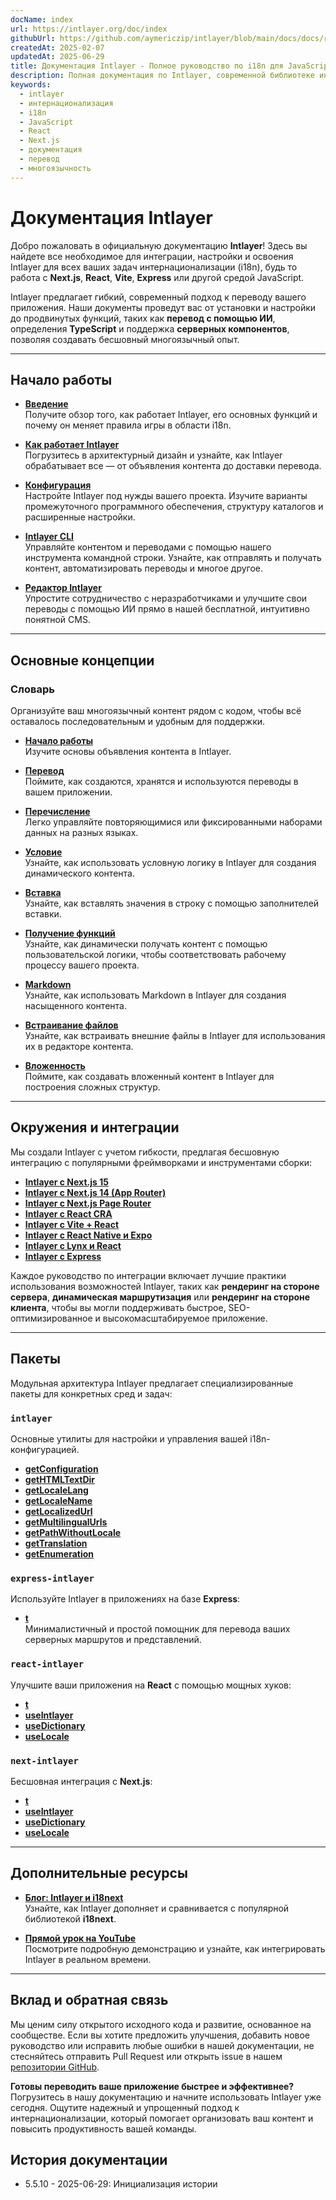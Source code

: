 ```yaml
---
docName: index
url: https://intlayer.org/doc/index
githubUrl: https://github.com/aymericzip/intlayer/blob/main/docs/docs/ru/index.md
createdAt: 2025-02-07
updatedAt: 2025-06-29
title: Документация Intlayer - Полное руководство по i18n для JavaScript
description: Полная документация по Intlayer, современной библиотеке интернационализации для JavaScript, React, Next.js, Express и других фреймворков.
keywords:
  - intlayer
  - интернационализация
  - i18n
  - JavaScript
  - React
  - Next.js
  - документация
  - перевод
  - многоязычность
---
```


# Документация Intlayer

Добро пожаловать в официальную документацию **Intlayer**! Здесь вы найдете все необходимое для интеграции, настройки и освоения Intlayer для всех ваших задач интернационализации (i18n), будь то работа с **Next.js**, **React**, **Vite**, **Express** или другой средой JavaScript.

Intlayer предлагает гибкий, современный подход к переводу вашего приложения. Наши документы проведут вас от установки и настройки до продвинутых функций, таких как **перевод с помощью ИИ**, определения **TypeScript** и поддержка **серверных компонентов**, позволяя создавать бесшовный многоязычный опыт.

---

## Начало работы

- **[Введение](https://github.com/aymericzip/intlayer/blob/main/docs/docs/ru/introduction.md)**  
  Получите обзор того, как работает Intlayer, его основных функций и почему он меняет правила игры в области i18n.

- **[Как работает Intlayer](https://github.com/aymericzip/intlayer/blob/main/docs/docs/ru/how_works_intlayer.md)**  
  Погрузитесь в архитектурный дизайн и узнайте, как Intlayer обрабатывает все — от объявления контента до доставки перевода.

- **[Конфигурация](https://github.com/aymericzip/intlayer/blob/main/docs/docs/ru/configuration.md)**  
  Настройте Intlayer под нужды вашего проекта. Изучите варианты промежуточного программного обеспечения, структуру каталогов и расширенные настройки.

- **[Intlayer CLI](https://github.com/aymericzip/intlayer/blob/main/docs/docs/ru/intlayer_cli.md)**  
  Управляйте контентом и переводами с помощью нашего инструмента командной строки. Узнайте, как отправлять и получать контент, автоматизировать переводы и многое другое.

- **[Редактор Intlayer](https://github.com/aymericzip/intlayer/blob/main/docs/docs/ru/intlayer_visual_editor.md)**  
  Упростите сотрудничество с неразработчиками и улучшите свои переводы с помощью ИИ прямо в нашей бесплатной, интуитивно понятной CMS.

---

## Основные концепции

### Словарь

Организуйте ваш многоязычный контент рядом с кодом, чтобы всё оставалось последовательным и удобным для поддержки.

- **[Начало работы](https://github.com/aymericzip/intlayer/blob/main/docs/docs/ru/dictionary/get_started.md)**  
  Изучите основы объявления контента в Intlayer.

- **[Перевод](https://github.com/aymericzip/intlayer/blob/main/docs/docs/ru/dictionary/translation.md)**  
  Поймите, как создаются, хранятся и используются переводы в вашем приложении.

- **[Перечисление](https://github.com/aymericzip/intlayer/blob/main/docs/docs/ru/dictionary/enumeration.md)**  
  Легко управляйте повторяющимися или фиксированными наборами данных на разных языках.

- **[Условие](https://github.com/aymericzip/intlayer/blob/main/docs/docs/ru/dictionary/conditional.md)**  
  Узнайте, как использовать условную логику в Intlayer для создания динамического контента.

- **[Вставка](https://github.com/aymericzip/intlayer/blob/main/docs/docs/ru/dictionary/insertion.md)**  
  Узнайте, как вставлять значения в строку с помощью заполнителей вставки.

- **[Получение функций](https://github.com/aymericzip/intlayer/blob/main/docs/docs/ru/dictionary/function_fetching.md)**  
  Узнайте, как динамически получать контент с помощью пользовательской логики, чтобы соответствовать рабочему процессу вашего проекта.

- **[Markdown](https://github.com/aymericzip/intlayer/blob/main/docs/docs/ru/dictionary/markdown.md)**  
  Узнайте, как использовать Markdown в Intlayer для создания насыщенного контента.

- **[Встраивание файлов](https://github.com/aymericzip/intlayer/blob/main/docs/docs/ru/dictionary/file_embeddings.md)**  
  Узнайте, как встраивать внешние файлы в Intlayer для использования их в редакторе контента.

- **[Вложенность](https://github.com/aymericzip/intlayer/blob/main/docs/docs/ru/dictionary/nesting.md)**  
  Поймите, как создавать вложенный контент в Intlayer для построения сложных структур.

---

## Окружения и интеграции

Мы создали Intlayer с учетом гибкости, предлагая бесшовную интеграцию с популярными фреймворками и инструментами сборки:

- **[Intlayer с Next.js 15](https://github.com/aymericzip/intlayer/blob/main/docs/docs/ru/intlayer_with_nextjs_15.md)**
- **[Intlayer с Next.js 14 (App Router)](https://github.com/aymericzip/intlayer/blob/main/docs/docs/ru/intlayer_with_nextjs_14.md)**
- **[Intlayer с Next.js Page Router](https://github.com/aymericzip/intlayer/blob/main/docs/docs/ru/intlayer_with_nextjs_page_router.md)**
- **[Intlayer с React CRA](https://github.com/aymericzip/intlayer/blob/main/docs/docs/ru/intlayer_with_create_react_app.md)**
- **[Intlayer с Vite + React](https://github.com/aymericzip/intlayer/blob/main/docs/docs/ru/intlayer_with_vite+react.md)**
- **[Intlayer с React Native и Expo](https://github.com/aymericzip/intlayer/blob/main/docs/docs/ru/intlayer_with_react_native+expo.md)**
- **[Intlayer с Lynx и React](https://github.com/aymericzip/intlayer/blob/main/docs/docs/ru/intlayer_with_lynx+react.md)**
- **[Intlayer с Express](https://github.com/aymericzip/intlayer/blob/main/docs/docs/ru/intlayer_with_express.md)**

Каждое руководство по интеграции включает лучшие практики использования возможностей Intlayer, таких как **рендеринг на стороне сервера**, **динамическая маршрутизация** или **рендеринг на стороне клиента**, чтобы вы могли поддерживать быстрое, SEO-оптимизированное и высокомасштабируемое приложение.

---

## Пакеты

Модульная архитектура Intlayer предлагает специализированные пакеты для конкретных сред и задач:

### `intlayer`

Основные утилиты для настройки и управления вашей i18n-конфигурацией.

- **[getConfiguration](https://github.com/aymericzip/intlayer/blob/main/docs/docs/ru/packages/intlayer/getConfiguration.md)**
- **[getHTMLTextDir](https://github.com/aymericzip/intlayer/blob/main/docs/docs/ru/packages/intlayer/getHTMLTextDir.md)**
- **[getLocaleLang](https://github.com/aymericzip/intlayer/blob/main/docs/docs/ru/packages/intlayer/getLocaleLang.md)**
- **[getLocaleName](https://github.com/aymericzip/intlayer/blob/main/docs/docs/ru/packages/intlayer/getLocaleName.md)**
- **[getLocalizedUrl](https://github.com/aymericzip/intlayer/blob/main/docs/docs/ru/packages/intlayer/getLocalizedUrl.md)**
- **[getMultilingualUrls](https://github.com/aymericzip/intlayer/blob/main/docs/docs/ru/packages/intlayer/getMultilingualUrls.md)**
- **[getPathWithoutLocale](https://github.com/aymericzip/intlayer/blob/main/docs/docs/ru/packages/intlayer/getPathWithoutLocale.md)**
- **[getTranslation](https://github.com/aymericzip/intlayer/blob/main/docs/docs/ru/packages/intlayer/getTranslation.md)**
- **[getEnumeration](https://github.com/aymericzip/intlayer/blob/main/docs/docs/ru/packages/intlayer/getEnumeration.md)**

### `express-intlayer`

Используйте Intlayer в приложениях на базе **Express**:

- **[t](https://github.com/aymericzip/intlayer/blob/main/docs/docs/ru/packages/express-intlayer/t.md)**  
  Минималистичный и простой помощник для перевода ваших серверных маршрутов и представлений.

### `react-intlayer`

Улучшите ваши приложения на **React** с помощью мощных хуков:

- **[t](https://github.com/aymericzip/intlayer/blob/main/docs/docs/ru/packages/react-intlayer/t.md)**
- **[useIntlayer](https://github.com/aymericzip/intlayer/blob/main/docs/docs/ru/packages/react-intlayer/useIntlayer.md)**
- **[useDictionary](https://github.com/aymericzip/intlayer/blob/main/docs/docs/ru/packages/react-intlayer/useDictionary.md)**
- **[useLocale](https://github.com/aymericzip/intlayer/blob/main/docs/docs/ru/packages/react-intlayer/useLocale.md)**

### `next-intlayer`

Бесшовная интеграция с **Next.js**:

- **[t](https://github.com/aymericzip/intlayer/blob/main/docs/docs/ru/packages/next-intlayer/t.md)**
- **[useIntlayer](https://github.com/aymericzip/intlayer/blob/main/docs/docs/ru/packages/next-intlayer/useIntlayer.md)**
- **[useDictionary](https://github.com/aymericzip/intlayer/blob/main/docs/docs/ru/packages/next-intlayer/useDictionary.md)**
- **[useLocale](https://github.com/aymericzip/intlayer/blob/main/docs/docs/ru/packages/next-intlayer/useLocale.md)**

---

## Дополнительные ресурсы

- **[Блог: Intlayer и i18next](https://github.com/aymericzip/intlayer/blob/main/docs/docs/ru/intlayer_with_i18next.md)**  
  Узнайте, как Intlayer дополняет и сравнивается с популярной библиотекой **i18next**.

- **[Прямой урок на YouTube](https://youtu.be/W2G7KxuSD4c?si=GyU_KpVhr61razRw)**  
  Посмотрите подробную демонстрацию и узнайте, как интегрировать Intlayer в реальном времени.

---

## Вклад и обратная связь

Мы ценим силу открытого исходного кода и развитие, основанное на сообществе. Если вы хотите предложить улучшения, добавить новое руководство или исправить любые ошибки в нашей документации, не стесняйтесь отправить Pull Request или открыть issue в нашем [репозитории GitHub](https://github.com/aymericzip/intlayer/blob/main/docs/docs).

**Готовы переводить ваше приложение быстрее и эффективнее?** Погрузитесь в нашу документацию и начните использовать Intlayer уже сегодня. Ощутите надежный и упрощенный подход к интернационализации, который помогает организовать ваш контент и повысить продуктивность вашей команды.

## История документации

- 5.5.10 - 2025-06-29: Инициализация истории
